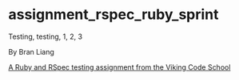 assignment_rspec_ruby_sprint
============================

Testing, testing, 1, 2, 3

By Bran Liang

[A Ruby and RSpec testing assignment from the Viking Code School](http://www.vikingcodeschool.com)
